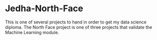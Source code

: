# Jedha-North-Face
This is one of several projects to hand in order to get my data science diploma. The North Face project is one of three projects that validate the Machine Learning module. 
